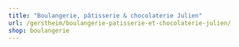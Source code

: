 ```yaml
---
title: "Boulangerie, pâtisserie & chocolaterie Julien"
url: /gerstheim/boulangerie-patisserie-et-chocolaterie-julien/
shop: boulangerie
---
```

